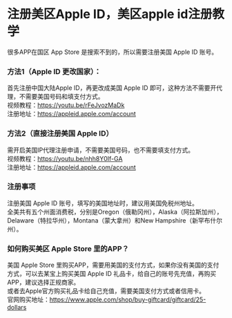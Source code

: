 # 注册美区Apple ID，美区apple id注册教学

很多APP在国区 App Store 是搜索不到的，所以需要注册美国 Apple ID 账号。<br/>

### 方法1（Apple ID 更改国家）：
首先注册中国大陆Apple ID，再更改成美国 Apple ID 即可，这种方法不需要开代理，不需要美国号码和填支付方式。<br/>
视频教程：https://youtu.be/rFeJvozMaDk <br/>
注册地址：https://appleid.apple.com/account <br/>

### 方法2（直接注册美国 Apple ID）
需开启美国IP代理注册申请，不需要美国号码，也不需要填支付方式。<br/>
视频教程：https://youtu.be/nhh8Y0If-GA <br/>
注册地址：https://appleid.apple.com/account <br/>

### 注册事项
注册美国 Apple ID 账号，填写的美国地址时，建议用美国免税州地址。<br/>
全美共有五个州面消费税，分别是Oregon（俄勒冈州），Alaska（阿拉斯加州），Delaware（特拉华州），Montana（蒙大拿州）和New Hampshire（新罕布什尔州）。 

### 如何购买美区 Apple Store 里的APP？
美国 Apple Store 里购买APP，需要用美国的支付方式，如果你没有美国的支付方式，可以去某宝上购买美国 Apple ID 礼品卡，给自己的账号先充值，再购买APP，建议选择正规商家。<br/>
或者去Apple官方购买礼品卡给自己充值，需要美国支付方式或者信用卡。<br/>
官网购买地址：https://www.apple.com/shop/buy-giftcard/giftcard/25-dollars
